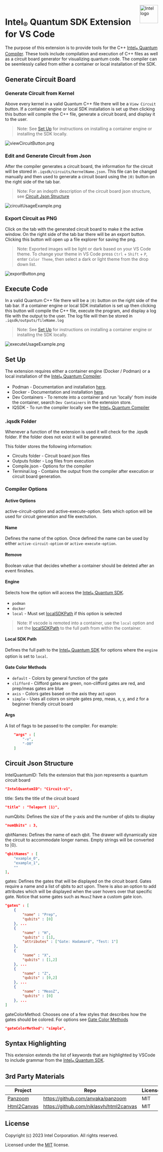 <a href="https://www.intel.com/content/www/us/en/research/quantum-computing.html">
    <img src="./assets/logos/intel.png" alt="Intel logo" title="Intel" align="right" height="60" />
</a>

# Intel<sub>®</sub> Quantum SDK Extension for VS Code

The purpose of this extension is to provide tools for the C++ [Intel<sub>®</sub> Quantum Compiler](https://developer.intel.com/quantumsdk). These tools include compilation and execution of C++ files as well as a circuit board generator for visualizing quantum code. The compiler can be seemlessly called from either a container or local installation of the SDK.

## Generate Circuit Board

### Generate Circuit from Kernel
Above every kernel in a valid Quantum C++ file there will be a `View Circuit` button. If a container engine or local SDK installation is set up then clicking this button will compile the C++ file, generate a circuit board, and display it to the user. 

> Note: See [Set Up](#set-up) for instructions on installing a container engine or installing the SDK locally.

![viewCircuitButton.png](./assets/documentation/viewCircuitButton.png)

### Edit and Generate Circuit from Json
After the compiler generates a circuit board, the information for the circuit will be stored in `.iqsdk/circuits/kernelName.json`. This file can be changed manually and then used to generate a circuit board using the `|0⟩` button on the right side of the tab bar.

> Note: For an indepth description of the circuit board json structure, see [Circuit Json Structure](#circuit-json-structure)

![circuitUsageExample.png](./assets/documentation/circuitUsageExample.png)

### Export Circuit as PNG
Click on the tab with the generated circuit board to make it the active window. On the right side of the tab bar there will be an export button. Clicking this button will open up a file explorer for saving the png.

> Note: Exported images will be light or dark based on your VS Code theme. To change your theme in VS Code press `Ctrl` + `Shift` + `P`, enter `Color Theme`, then select a dark or light theme from the drop down list.

![exportButton.png](./assets/documentation/exportButton.png)

## Execute Code
In a valid Quantum C++ file there will be a `|0⟩` button on the right side of the tab bar. If a container engine or local SDK installation is set up then clicking this button will compile the C++ file, execute the program, and display a log file with the output to the user. The log file will then be stored in `.iqsdk/outputs/fileName.log`

> Note: See [Set Up](#set-up) for instructions on installing a container engine or installing the SDK locally.

![executeUsageExample.png](./assets/documentation/executeUsageExample.png)

## Set Up
The extension requires either a container engine (Docker / Podman) or a local installation of the [Intel<sub>®</sub> Quantum Compiler](https://developer.intel.com/quantumsdk).

* Podman - Documentation and installation [here](https://podman.io/).
* Docker - Documentation and installation [here](https://www.docker.com/).
* Dev Containers - To remote into a container and run 'locally' from inside the container, search `Dev Containers` in the extension store. 
* IQSDK - To run the compiler locally see the [Intel<sub>®</sub> Quantum Compiler](https://developer.intel.com/quantumsdk)

### .iqsdk Folder
Whenever a function of the extension is used it will check for the .iqsdk folder. If the folder does not exist it will be generated.

This folder stores the following information:
* Circuits folder - Circuit board json files
* Outputs folder - Log files from execution
* Compile.json - Options for the compiler
* Terminal.log - Contains the output from the compiler after execution or circuit board generation.

### Compiler Options

#### Active Options 
active-circuit-option and active-execute-option. Sets which option will be used for circuit generation and file exectution.

#### Name
Defines the name of the option. Once defined the name can be used by either `active-circuit-option` or `active-execute-option`.

#### Remove
Boolean value that decides whether a container should be deleted after an event finishes.

#### Engine
Selects how the option will access the [Intel<sub>®</sub> Quantum SDK](https://developer.intel.com/quantumsdk).
* `podman`
* `docker`
* `local` - Must set [localSDKPath](#local-sdk-path) if this option is selected

> Note: If vscode is remoted into a container, use the `local` option and set the [localSDKPath](#local-sdk-path) to the full path from within the container.

#### Local SDK Path
Defines the full path to the [Intel<sub>®</sub> Quantum SDK](https://developer.intel.com/quantumsdk) for options where the `engine` option is set to `local`. 

#### Gate Color Methods
* `default` - Colors by general function of the gate
* `clifford` - Clifford gates are green, non-clifford gates are red, and prep/meas gates are blue
* `axis` - Colors gates based on the axis they act upon
* `simple` - Uses all colors on simple gates prep, meas, x, y, and z for a beginner friendly circuit board 

#### Args
A list of flags to be passed to the compiler. For example:
``` json
	"args" : [
        "-v",
        "-O0"
    ]
```

## Circuit Json Structure
IntelQuantumID: Tells the extension that this json represents a quantum circuit board
``` json 
"IntelQuantumID": "Circuit-v1",
```

title: Sets the title of the circuit board
``` json 
"title" : "Teleport |1⟩",
```

numQbits: Defines the size of the y-axis and the number of qbits to display
``` json 
"numQbits" : 3,
```

qbitNames: Defines the name of each qbit. The drawer will dynamically size the circuit to accommodate longer names. Empty strings will be converted to |0⟩.
``` json 
"qbitNames" : [
	"example_0",
	"example_1",
	""
],
```

gates: Defines the gates that will be displayed on the circuit board. Gates require a name and a list of qbits to act upon. There is also an option to add attributes which will be displayed when the user hovers over that specific gate. Notice that some gates such as `MeasZ` have a custom gate icon.
``` json 
"gates" : [
	{
		"name" : "Prep",
		"qubits" : [0]
	}, ...
	{
		"name" : "H",
		"qubits" : [1],
		"attributes" : ["Gate: Hadamard", "Test: 1"]
	},
	{
		"name" : "X",
		"qubits" : [1,2]
	}, ...
	{
		"name" : "Z",
		"qubits" : [0,2]
	}, ...
	{
		"name" : "MeasZ",
		"qubits" : [0]
	}, ...
]
```

gateColorMethod: Chooses one of a few styles that describes how the gates should be colored. For options see [Gate Color Methods](#gate-color-methods)
``` json
"gateColorMethod": "simple",
```

## Syntax Highlighting
This extension extends the list of keywords that are highlighted by VSCode to include grammar from the [Intel<sub>®</sub> Quantum SDK](https://developer.intel.com/quantumsdk).

## 3rd Party Materials
| Project | Repo | License |
| ------- | ---- | ------- |
| [Panzoom](assets/javascripts/panzoom.js) | https://github.com/anvaka/panzoom | MIT |
| [Html2Canvas](assets/javascripts/html2canvas.js) | https://github.com/niklasvh/html2canvas | MIT |

## License
Copyright (c) 2023 Intel Corporation. All rights reserved.

Licensed under the [MIT](LICENSE.txt) license.